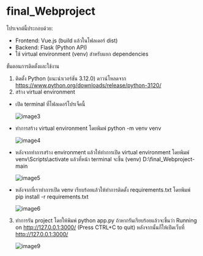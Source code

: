 # final_Webproject
โปรเจกต์นี้ประกอบด้วย:
- Frontend: Vue.js (build แล้วในโฟลเดอร์ dist)
- Backend: Flask (Python API)
- ใช้ virtual environment (venv) สำหรับแยก dependencies

ขั้นตอนการติดตั้งและใช้งาน 
1. ติดตั้ง Python (แนะนำเวอร์ชัน 3.12.0) ดาวน์โหลดจาก https://www.python.org/downloads/release/python-3120/
2. สร้าง virtual environment
- เปิด terminal ที่โฟลเดอร์โปรเจ็คนี้

  ![image3](https://github.com/user-attachments/assets/38971e20-02ed-4bcd-98a0-1e4d49ac2e69)
- ทำการสร้าง virtual environment โดยพิมพ์
  python -m venv venv
  
   ![image4](https://github.com/user-attachments/assets/70c08be9-193d-4e2b-88cd-eee7de025796)
- หลังจากทำการสร้าง environment แล้วให้ทำการเปิด virtual environment โดยพิมพ์
  venv\Scripts\activate
  แล้วที่หน้า terminal จะขึ้น (venv) D:\final_Webproject-main
  
  ![image5](https://github.com/user-attachments/assets/d8a0ed73-253c-4f07-baef-ad86cedbbc8c)
- หลังจากที่เราทำการเปิด venv เรียบร้อยแล้วให้ทำการติดตั้ง requirements.txt โดยพิมพ์
  pip install -r requirements.txt
  
  ![image6](https://github.com/user-attachments/assets/eee255e1-6d75-4dcc-a275-7b93f23115e3)
3. ทำการรัน project โดยให้พิมพ์ python app.py ถ้าหากรันเรียบร้อยแล้วจะขึ้นว่า Running on http://127.0.0.1:3000/ (Press CTRL+C to quit)
    หลังจากนั้นก็ให้เปิดเว็บที่  http://127.0.0.1:3000/
  
    ![image9](https://github.com/user-attachments/assets/f5f96be7-a12f-43db-bbc0-cec285a30dc2)

